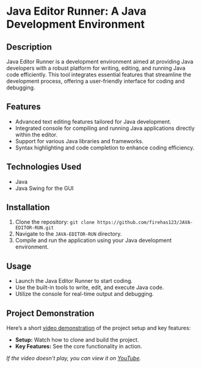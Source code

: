 # Java Editor Runner: A Java Development Environment

## Description
Java Editor Runner is a development environment aimed at providing Java developers with a robust platform for writing, editing, and running Java code efficiently. This tool integrates essential features that streamline the development process, offering a user-friendly interface for coding and debugging.

## Features
- Advanced text editing features tailored for Java development.
- Integrated console for compiling and running Java applications directly within the editor.
- Support for various Java libraries and frameworks.
- Syntax highlighting and code completion to enhance coding efficiency.

## Technologies Used
- Java
- Java Swing for the GUI

## Installation
1. Clone the repository: `git clone https://github.com/firehas123/JAVA-EDITOR-RUN.git`
2. Navigate to the `JAVA-EDITOR-RUN` directory.
3. Compile and run the application using your Java development environment.

## Usage
- Launch the Java Editor Runner to start coding.
- Use the built-in tools to write, edit, and execute Java code.
- Utilize the console for real-time output and debugging.

## Project Demonstration
Here’s a short [video demonstration](media/setup-demo.mp4) of the project setup and key features:
- **Setup:** Watch how to clone and build the project.
- **Key Features:** See the core functionality in action.

*If the video doesn't play, you can view it on [YouTube](https://youtu.be/3I3aIdJm-Is).*
